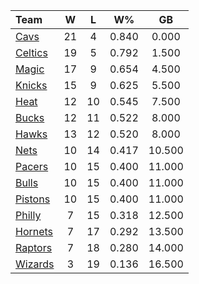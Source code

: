 | Team                            |  W  |  L  |  W%   |   GB   |
|:--------------------------------|:---:|:---:|:-----:|:------:|
| [Cavs](/r/clevelandcavs)        | 21  |  4  | 0.840 | 0.000  |
| [Celtics](/r/bostonceltics)     | 19  |  5  | 0.792 | 1.500  |
| [Magic](/r/OrlandoMagic)        | 17  |  9  | 0.654 | 4.500  |
| [Knicks](/r/NYKnicks)           | 15  |  9  | 0.625 | 5.500  |
| [Heat](/r/heat)                 | 12  | 10  | 0.545 | 7.500  |
| [Bucks](/r/MkeBucks)            | 12  | 11  | 0.522 | 8.000  |
| [Hawks](/r/AtlantaHawks)        | 13  | 12  | 0.520 | 8.000  |
| [Nets](/r/GoNets)               | 10  | 14  | 0.417 | 10.500 |
| [Pacers](/r/pacers)             | 10  | 15  | 0.400 | 11.000 |
| [Bulls](/r/chicagobulls)        | 10  | 15  | 0.400 | 11.000 |
| [Pistons](/r/DetroitPistons)    | 10  | 15  | 0.400 | 11.000 |
| [Philly](/r/sixers)             |  7  | 15  | 0.318 | 12.500 |
| [Hornets](/r/CharlotteHornets)  |  7  | 17  | 0.292 | 13.500 |
| [Raptors](/r/torontoraptors)    |  7  | 18  | 0.280 | 14.000 |
| [Wizards](/r/washingtonwizards) |  3  | 19  | 0.136 | 16.500 |
